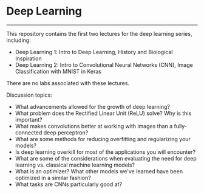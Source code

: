 # Deep Learning

---

This repository contains the first two lectures for the deep learning series, including:
* Deep Learning 1: Intro to Deep Learning, History and Biological Inspiration
* Deep Learning 2: Intro to Convolutional Neural Networks (CNN), Image Classification with MNIST in Keras

There are no labs associated with these lectures.

Discussion topics:
* What advancements allowed for the growth of deep learning?
* What problem does the Rectified Linear Unit (ReLU) solve? Why is this important?
* What makes convolutions better at working with images than a fully-connected deep perceptron?
* What are some methods for reducing overfitting and regularizing your models?
* Is deep learning overkill for most of the applications you will encounter?
* What are some of the considerations when evaluating the need for deep learning vs. classical machine learning models?
* What is an optimizer? What other models we've learned have been optimized in a similar fashion?
* What tasks are CNNs particularly good at?
